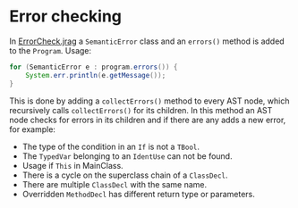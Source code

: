 # Error checking
In [ErrorCheck.jrag](/minijava/ErrorCheck.jrag) a `SemanticError` class
and an `errors()` method is added to the `Program`. Usage:
```java
for (SemanticError e : program.errors()) {
    System.err.println(e.getMessage());
}
```

This is done by adding a `collectErrors()` method to every AST node, which recursively calls `collectErrors()` for its children. In this method an AST node checks for errors in its children and if there are any adds a new error, for example:
+ The type of the condition in an `If` is not a `TBool`.
+ The `TypedVar` belonging to an `IdentUse` can not be found.
+ Usage if `This` in MainClass.
+ There is a cycle on the superclass chain of a `ClassDecl`.
+ There are multiple `ClassDecl` with the same name.
+ Overridden `MethodDecl` has different return type or parameters.
